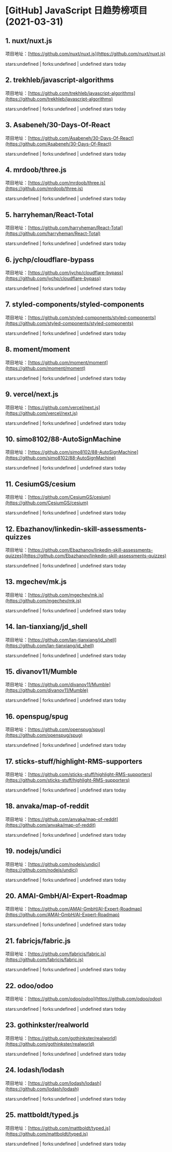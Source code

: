 # [GitHub] JavaScript 日趋势榜项目(2021-03-31)

## 1. nuxt/nuxt.js 

项目地址：[https://github.com/nuxt/nuxt.js](https://github.com/nuxt/nuxt.js)

stars:undefined | forks:undefined | undefined stars today 



## 2. trekhleb/javascript-algorithms 

项目地址：[https://github.com/trekhleb/javascript-algorithms](https://github.com/trekhleb/javascript-algorithms)

stars:undefined | forks:undefined | undefined stars today 



## 3. Asabeneh/30-Days-Of-React 

项目地址：[https://github.com/Asabeneh/30-Days-Of-React](https://github.com/Asabeneh/30-Days-Of-React)

stars:undefined | forks:undefined | undefined stars today 



## 4. mrdoob/three.js 

项目地址：[https://github.com/mrdoob/three.js](https://github.com/mrdoob/three.js)

stars:undefined | forks:undefined | undefined stars today 



## 5. harryheman/React-Total 

项目地址：[https://github.com/harryheman/React-Total](https://github.com/harryheman/React-Total)

stars:undefined | forks:undefined | undefined stars today 



## 6. jychp/cloudflare-bypass 

项目地址：[https://github.com/jychp/cloudflare-bypass](https://github.com/jychp/cloudflare-bypass)

stars:undefined | forks:undefined | undefined stars today 



## 7. styled-components/styled-components 

项目地址：[https://github.com/styled-components/styled-components](https://github.com/styled-components/styled-components)

stars:undefined | forks:undefined | undefined stars today 



## 8. moment/moment 

项目地址：[https://github.com/moment/moment](https://github.com/moment/moment)

stars:undefined | forks:undefined | undefined stars today 



## 9. vercel/next.js 

项目地址：[https://github.com/vercel/next.js](https://github.com/vercel/next.js)

stars:undefined | forks:undefined | undefined stars today 



## 10. simo8102/88-AutoSignMachine 

项目地址：[https://github.com/simo8102/88-AutoSignMachine](https://github.com/simo8102/88-AutoSignMachine)

stars:undefined | forks:undefined | undefined stars today 



## 11. CesiumGS/cesium 

项目地址：[https://github.com/CesiumGS/cesium](https://github.com/CesiumGS/cesium)

stars:undefined | forks:undefined | undefined stars today 



## 12. Ebazhanov/linkedin-skill-assessments-quizzes 

项目地址：[https://github.com/Ebazhanov/linkedin-skill-assessments-quizzes](https://github.com/Ebazhanov/linkedin-skill-assessments-quizzes)

stars:undefined | forks:undefined | undefined stars today 



## 13. mgechev/mk.js 

项目地址：[https://github.com/mgechev/mk.js](https://github.com/mgechev/mk.js)

stars:undefined | forks:undefined | undefined stars today 



## 14. lan-tianxiang/jd_shell 

项目地址：[https://github.com/lan-tianxiang/jd_shell](https://github.com/lan-tianxiang/jd_shell)

stars:undefined | forks:undefined | undefined stars today 



## 15. divanov11/Mumble 

项目地址：[https://github.com/divanov11/Mumble](https://github.com/divanov11/Mumble)

stars:undefined | forks:undefined | undefined stars today 



## 16. openspug/spug 

项目地址：[https://github.com/openspug/spug](https://github.com/openspug/spug)

stars:undefined | forks:undefined | undefined stars today 



## 17. sticks-stuff/highlight-RMS-supporters 

项目地址：[https://github.com/sticks-stuff/highlight-RMS-supporters](https://github.com/sticks-stuff/highlight-RMS-supporters)

stars:undefined | forks:undefined | undefined stars today 



## 18. anvaka/map-of-reddit 

项目地址：[https://github.com/anvaka/map-of-reddit](https://github.com/anvaka/map-of-reddit)

stars:undefined | forks:undefined | undefined stars today 



## 19. nodejs/undici 

项目地址：[https://github.com/nodejs/undici](https://github.com/nodejs/undici)

stars:undefined | forks:undefined | undefined stars today 



## 20. AMAI-GmbH/AI-Expert-Roadmap 

项目地址：[https://github.com/AMAI-GmbH/AI-Expert-Roadmap](https://github.com/AMAI-GmbH/AI-Expert-Roadmap)

stars:undefined | forks:undefined | undefined stars today 



## 21. fabricjs/fabric.js 

项目地址：[https://github.com/fabricjs/fabric.js](https://github.com/fabricjs/fabric.js)

stars:undefined | forks:undefined | undefined stars today 



## 22. odoo/odoo 

项目地址：[https://github.com/odoo/odoo](https://github.com/odoo/odoo)

stars:undefined | forks:undefined | undefined stars today 



## 23. gothinkster/realworld 

项目地址：[https://github.com/gothinkster/realworld](https://github.com/gothinkster/realworld)

stars:undefined | forks:undefined | undefined stars today 



## 24. lodash/lodash 

项目地址：[https://github.com/lodash/lodash](https://github.com/lodash/lodash)

stars:undefined | forks:undefined | undefined stars today 



## 25. mattboldt/typed.js 

项目地址：[https://github.com/mattboldt/typed.js](https://github.com/mattboldt/typed.js)

stars:undefined | forks:undefined | undefined stars today 



